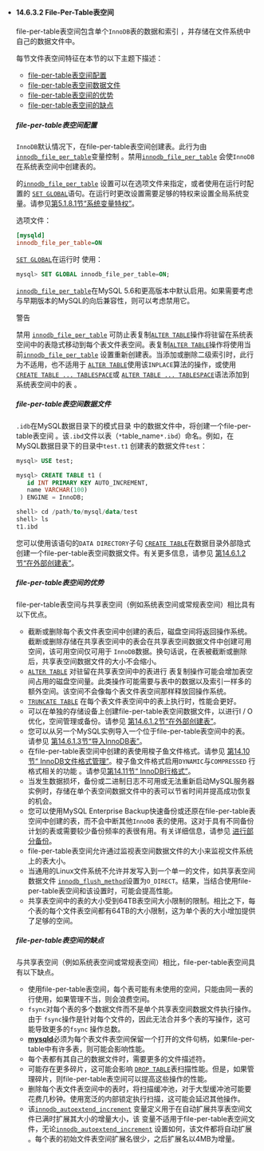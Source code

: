 - #### 14.6.3.2  File-Per-Table表空间

  

  file-per-table表空间包含单个`InnoDB`表的数据和索引 ，并存储在文件系统中自己的数据文件中。

  每节文件表空间特征在本节的以下主题下描述：

  - [file-per-table表空间配置](https://dev.mysql.com/doc/refman/5.7/en/innodb-file-per-table-tablespaces.html#innodb-file-per-table-configuration)
  - [file-per-table表空间数据文件](https://dev.mysql.com/doc/refman/5.7/en/innodb-file-per-table-tablespaces.html#innodb-file-per-table-data-files)
  - [file-per-table表空间的优势](https://dev.mysql.com/doc/refman/5.7/en/innodb-file-per-table-tablespaces.html#innodb-file-per-table-advantages)
  - [file-per-table表空间的缺点](https://dev.mysql.com/doc/refman/5.7/en/innodb-file-per-table-tablespaces.html#innodb-file-per-table-disadvantages)

  ##### file-per-table表空间配置

  `InnoDB`默认情况下，在file-per-table表空间创建表。此行为由[`innodb_file_per_table`](https://dev.mysql.com/doc/refman/5.7/en/innodb-parameters.html#sysvar_innodb_file_per_table)变量控制 。禁用[`innodb_file_per_table`](https://dev.mysql.com/doc/refman/5.7/en/innodb-parameters.html#sysvar_innodb_file_per_table) 会使`InnoDB`在系统表空间中创建表的。

  的[`innodb_file_per_table`](https://dev.mysql.com/doc/refman/5.7/en/innodb-parameters.html#sysvar_innodb_file_per_table) 设置可以在选项文件来指定，或者使用在运行时配置的 [`SET GLOBAL`](https://dev.mysql.com/doc/refman/5.7/en/set-variable.html)语句。在运行时更改设置需要足够的特权来设置全局系统变量。请参见[第5.1.8.1节“系统变量特权”](https://dev.mysql.com/doc/refman/5.7/en/system-variable-privileges.html)。

  选项文件：

  ```ini
  [mysqld]
  innodb_file_per_table=ON
  ```

  [`SET GLOBAL`](https://dev.mysql.com/doc/refman/5.7/en/set-variable.html)在运行时 使用：

  ```sql
  mysql> SET GLOBAL innodb_file_per_table=ON;
  ```

  [`innodb_file_per_table`](https://dev.mysql.com/doc/refman/5.7/en/innodb-parameters.html#sysvar_innodb_file_per_table)在MySQL 5.6和更高版本中默认启用。如果需要考虑与早期版本的MySQL的向后兼容性，则可以考虑禁用它。

  警告

  禁用 [`innodb_file_per_table`](https://dev.mysql.com/doc/refman/5.7/en/innodb-parameters.html#sysvar_innodb_file_per_table) 可防止表复制[`ALTER TABLE`](https://dev.mysql.com/doc/refman/5.7/en/alter-table.html)操作将驻留在系统表空间中的表隐式移动到每个表文件表空间。表复制[`ALTER TABLE`](https://dev.mysql.com/doc/refman/5.7/en/alter-table.html)操作将使用当前[`innodb_file_per_table`](https://dev.mysql.com/doc/refman/5.7/en/innodb-parameters.html#sysvar_innodb_file_per_table) 设置重新创建表。当添加或删除二级索引时，此行为不适用，也不适用于 [`ALTER TABLE`](https://dev.mysql.com/doc/refman/5.7/en/alter-table.html)使用该`INPLACE`算法的操作，或使用[`CREATE TABLE ... TABLESPACE`](https://dev.mysql.com/doc/refman/5.7/en/create-table.html)或 [`ALTER TABLE ... TABLESPACE`](https://dev.mysql.com/doc/refman/5.7/en/alter-table.html)语法添加到系统表空间中的表 。

  ##### file-per-table表空间数据文件

  `.idb`在MySQL数据目录下的模式目录 中的数据文件中，将创建一个file-per-table表空间 。该`.ibd`文件以表（`*`table_name`*.ibd`）命名。例如，在MySQL数据目录下的目录中`test.t1` 创建表的数据文件`test`：

  ```sql
  mysql> USE test;
  
  mysql> CREATE TABLE t1 (
     id INT PRIMARY KEY AUTO_INCREMENT,
     name VARCHAR(100)
   ) ENGINE = InnoDB;
  
  shell> cd /path/to/mysql/data/test
  shell> ls
  t1.ibd
  ```

  您可以使用该语句的`DATA DIRECTORY`子句 [`CREATE TABLE`](https://dev.mysql.com/doc/refman/5.7/en/create-table.html)在数据目录外部隐式创建一个file-per-table表空间数据文件。有关更多信息，请参见 [第14.6.1.2节“在外部创建表”](https://dev.mysql.com/doc/refman/5.7/en/innodb-create-table-external.html)。

  ##### file-per-table表空间的优势

  file-per-table表空间与共享表空间（例如系统表空间或常规表空间）相比具有以下优点。

  - 截断或删除每个表文件表空间中创建的表后，磁盘空间将返回操作系统。截断或删除存储在共享表空间中的表会在共享表空间数据文件中创建可用空间，该可用空间仅可用于 `InnoDB`数据。换句话说，在表被截断或删除后，共享表空间数据文件的大小不会缩小。
  - [`ALTER TABLE`](https://dev.mysql.com/doc/refman/5.7/en/alter-table.html) 对驻留在共享表空间中的表进行 表复制操作可能会增加表空间占用的磁盘空间量。此类操作可能需要与表中的数据以及索引一样多的额外空间。该空间不会像每个表文件表空间那样释放回操作系统。
  - [`TRUNCATE TABLE`](https://dev.mysql.com/doc/refman/5.7/en/truncate-table.html) 在每个表文件表空间中的表上执行时，性能会更好。
  - 可以在单独的存储设备上创建file-per-table表空间数据文件，以进行I / O优化，空间管理或备份。请参见 [第14.6.1.2节“在外部创建表”](https://dev.mysql.com/doc/refman/5.7/en/innodb-create-table-external.html)。
  - 您可以从另一个MySQL实例导入一个位于file-per-table表空间中的表。请参见 [第14.6.1.3节“导入InnoDB表”](https://dev.mysql.com/doc/refman/5.7/en/innodb-table-import.html)。
  - 在file-per-table表空间中创建的表使用梭子鱼文件格式。请参见 [第14.10节“ InnoDB文件格式管理”](https://dev.mysql.com/doc/refman/5.7/en/innodb-file-format.html)。梭子鱼文件格式启用`DYNAMIC`与`COMPRESSED` 行格式相关的功能 。请参见[第14.11节“ InnoDB行格式”](https://dev.mysql.com/doc/refman/5.7/en/innodb-row-format.html)。
  - 当发生数据损坏，备份或二进制日志不可用或无法重新启动MySQL服务器实例时，存储在单个表空间数据文件中的表可以节省时间并提高成功恢复的机会。
  - 您可以使用MySQL Enterprise Backup快速备份或还原在file-per-table表空间中创建的表，而不会中断其他`InnoDB` 表的使用。这对于具有不同备份计划的表或需要较少备份频率的表很有用。有关详细信息，请参见 [进行部分备份](https://dev.mysql.com/doc/mysql-enterprise-backup/4.1/en/partial.html)。
  - file-per-table表空间允许通过监视表空间数据文件的大小来监视文件系统上的表大小。
  - 当通用的Linux文件系统不允许并发写入到一个单一的文件，如共享表空间数据文件 [`innodb_flush_method`](https://dev.mysql.com/doc/refman/5.7/en/innodb-parameters.html#sysvar_innodb_flush_method)设置为`O_DIRECT`。结果，当结合使用file-per-table表空间和该设置时，可能会提高性能。
  - 共享表空间中的表的大小受到64TB表空间大小限制的限制。相比之下，每个表的每个文件表空间都有64TB的大小限制，这为单个表的大小增加提供了足够的空间。

  ##### file-per-table表空间的缺点

  与共享表空间（例如系统表空间或常规表空间）相比，file-per-table表空间具有以下缺点。

  - 使用file-per-table表空间，每个表可能有未使用的空间，只能由同一表的行使用，如果管理不当，则会浪费空间。
  - `fsync`对每个表的多个数据文件而不是单个共享表空间数据文件执行操作。由于 `fsync`操作是针对每个文件的，因此无法合并多个表的写操作，这可能导致更多的`fsync` 操作总数。
  - [**mysqld**](https://dev.mysql.com/doc/refman/5.7/en/mysqld.html)必须为每个表文件表空间保留一个打开的文件句柄，如果file-per-table中有许多表，则可能会影响性能。
  - 每个表都有其自己的数据文件时，需要更多的文件描述符。
  - 可能存在更多碎片，这可能会影响 [`DROP TABLE`](https://dev.mysql.com/doc/refman/5.7/en/drop-table.html)表扫描性能。但是，如果管理碎片，则file-per-table表空间可以提高这些操作的性能。
  - 删除每个表文件表空间中的表时，将扫描缓冲池，对于大型缓冲池可能要花费几秒钟。使用宽泛的内部锁定执行扫描，这可能会延迟其他操作。
  - 该[`innodb_autoextend_increment`](https://dev.mysql.com/doc/refman/5.7/en/innodb-parameters.html#sysvar_innodb_autoextend_increment) 变量定义用于在自动扩展共享表空间文件已满时扩展其大小的增量大小，该 变量不适用于file-per-table表空间文件，无论[`innodb_autoextend_increment`](https://dev.mysql.com/doc/refman/5.7/en/innodb-parameters.html#sysvar_innodb_autoextend_increment) 设置如何，该文件都将自动扩展 。每个表的初始文件表空间扩展名很少，之后扩展名以4MB为增量。